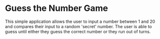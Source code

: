 # Guess the Number Game

This simple application allows the user to input a number between 1 and 20 and compares their input to a random 'secret' number. The user is able to guess until either they guess the correct number or they run out of turns.
